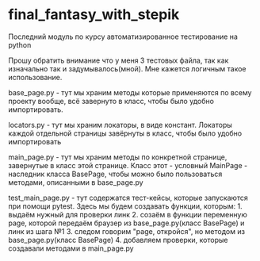 # final_fantasy_with_stepik

Последний модуль по курсу автоматизированное тестирование на python

Прошу обратить внимание что у меня 3 тестовых файла, так как изначально так и задумывалось(мной). Мне кажется логичным такое использование.

base_page.py - тут мы храним методы которые применяются по всему проекту вообще, всё завернуто в класс, чтобы было удобно импортировать.

locators.py - тут мы храним локаторы, в виде констант. Локаторы каждой отдельной страницы завёрнуты в класс, чтобы было удобно импортировать

main_page.py - тут мы храним методы по конкретной странице, завернутые в класс этой странице. Класс этот - условный MainPage - наследник класса BasePage, чтобы можно было пользоваться методами, описанными в base_page.py

test_main_page.py - тут содержатся тест-кейсы, которые запускаются при помощи pytest.
Здесь мы будем создавать функции, которым:
    1. выдаём нужный для проверки линк
    2. созаём в функции переменную page, которой передаём браузер из base_page.py(класс BasePage) и линк из шага №1
    3. следом говорим "page, откройся", но методом из base_page.py(класс BasePage)
    4. добавляем проверки, которые создавали методами в main_page.py



